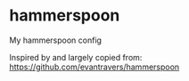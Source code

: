 # hammerspoon
My hammerspoon config

Inspired by and largely copied from: https://github.com/evantravers/hammerspoon

